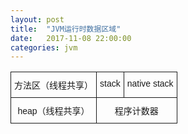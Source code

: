 ```yaml
---
layout: post
title:  "JVM运行时数据区域"
date:   2017-11-08 22:00:00
categories: jvm
---
```


<style type="text/css">
.tg  {border-collapse:collapse;border-spacing:0;}
.tg td{font-family:Arial, sans-serif;font-size:14px;padding:10px 5px;border-style:solid;border-width:1px;overflow:hidden;word-break:normal;}
.tg th{font-family:Arial, sans-serif;font-size:14px;font-weight:normal;padding:10px 5px;border-style:solid;border-width:1px;overflow:hidden;word-break:normal;}
.tg .tg-baqh{text-align:center;vertical-align:top}
</style>
<table class="tg">
  <tr>
    <th class="tg-baqh">方法区（线程共享）</th>
    <th class="tg-baqh">stack</th>
    <th class="tg-baqh">native stack</th>
  </tr>
  <tr>
    <td class="tg-baqh">heap（线程共享）</td>
    <td class="tg-baqh" colspan="2">程序计数器</td>
  </tr>
</table>